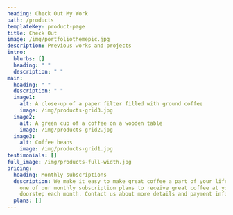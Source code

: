```yaml
---
heading: Check Out My Work
path: /products
templateKey: product-page
title: Check Out
image: /img/portfoliothemepic.jpg
description: Previous works and projects
intro:
  blurbs: []
  heading: " "
  description: " "
main:
  heading: " "
  description: " "
  image1:
    alt: A close-up of a paper filter filled with ground coffee
    image: /img/products-grid3.jpg
  image2:
    alt: A green cup of a coffee on a wooden table
    image: /img/products-grid2.jpg
  image3:
    alt: Coffee beans
    image: /img/products-grid1.jpg
testimonials: []
full_image: /img/products-full-width.jpg
pricing:
  heading: Monthly subscriptions
  description: We make it easy to make great coffee a part of your life. Choose
    one of our monthly subscription plans to receive great coffee at your
    doorstep each month. Contact us about more details and payment info.
  plans: []
---
```

